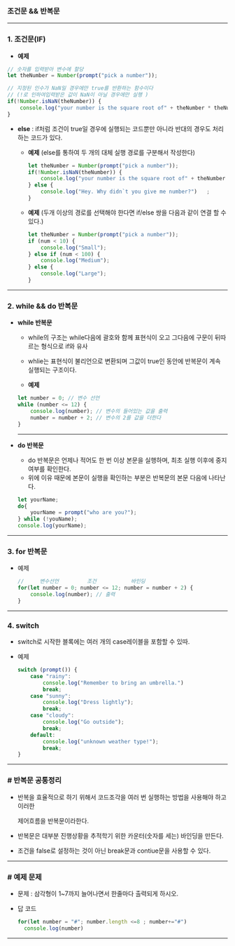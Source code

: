 ### 조건문 && 반복문

****

### 1. 조건문(IF)

* **예제**

```javascript
// 숫자를 입력받아 변수에 할당
let theNumber = Number(prompt("pick a number"));

// 지정된 인수가 NaN일 경우에만 true를 반환하는 함수이다 
// (!로 인하여입력받은 값이 NaN이 아닐 경우에만 실행 )
if(!Number.isNaN(theNumber)) {
    console.log("your number is the square root of" + theNumber * theNumber );
}
```

* **else** : if처럼 조건이 true일 경우에 실행되는 코드뿐만 아니라 반대의 경우도 처리하는 코드가 있다.

  * **예제** (else를 통하여 두 개의 대체 실행 경로를 구분해서 작성한다)

    ```javascript
    let theNumber = Number(prompt("pick a number"));
    if(!Number.isNaN(theNumber)) {
        console.log("your number is the square root of" + theNumber * theNumber );
    } else {
     	console.log("Hey. Why didn`t you give me number?")   ;
    }
    ```

  * **예제** (두개 이상의 경로를 선택해야 한다면 if/else 쌍을 다음과 같이 연결 할 수 있다.)

    ```javascript
    let theNumber = Number(prompt("pick a number"));
    if (num < 10) {
        console.log("Small");
    } else if (num < 100) {
        console.log("Medium");
    } else {
        console.log("Large");
    }
    ```

****

### 2. while && do 반복문

* **while 반복문**

  * while의 구조는 while다음에 괄호와 함께 표현식이 오고  그다음에 구문이 뒤따르는 형식으로 if와 유사

  * whlie는 표현식이 불리언으로 변환되며 그값이 true인 동안에 반복문이 계속 실행되는 구조이다.

  * **예제** 

  ```javascript
  let number = 0; // 변수 선언
  while (number <= 12) {
      console.log(number); // 변수의 들어있는 값을 출력
      number = number + 2; // 변수의 2를 값을 더한다
  }
  ```

  ****

* **do 반복문**

  * do 반복문은 언제나 적어도 한 번 이상 본문을 실행하며, 최초 실행 이후에 중지 여부를 확인한다.
  * 위에 이유 때문에 본문이 실행을 확인하는 부분은 반복문의 본문 다음에 나타난다.

  ```javascript
  let yourName;
  do{
      yourName = prompt("who are you?");
  } while (!youName);
  console.log(yourName);
  ```

****

### 3. for 반복문

* 예제

  ```javascript
  //     변수선언         조건           바인딩
  for(let number = 0; number <= 12; number = number + 2) {
      console.log(number); // 출력
  }
  ```

****

###  4. switch

* switch로 시작한 블록에는 여러 개의 case레이블을 포함할 수 있따.

* 예제 

  ```javascript
  switch (prompt()) {
      case "rainy":
          console.log("Remember to bring an umbrella.")
          break;
      case "sunny":
          console.log("Dress lightly");
          break;
      case "cloudy":
          console.log("Go outside");
          break;
      default:
          console.log("unknown weather type!");
          break;
  }
  ```

****

### # 반복문 공통정리

* 반복을 효율적으로 하기 위해서 코드조각을 여러 번 실행하는 방법을 사용해야 하고 이러한 

  제어흐름을 반복문이라한다.

* 반복문은 대부분 진행상황을 추적학기 위한 카운터(숫자를 세는)  바인딩을 만든다.
* 조건을 false로 설정하는 것이 아닌 break문과  contiue문을 사용할 수 있다.

****

### # 예제 문제

* 문제 : 삼각형이 1~7까지 늘어나면서 한줄마다 출력되게 하시오.

* 답 코드

  ```javascript
  for(let number = "#"; number.length <=8 ; number+="#")
  	console.log(number)
  ```

****

